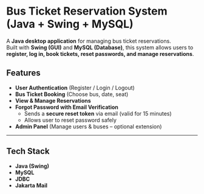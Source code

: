 # Bus Ticket Reservation System (Java + Swing + MySQL)

A **Java desktop application** for managing bus ticket reservations.  
Built with **Swing (GUI)** and **MySQL (Database)**, this system allows users to **register, log in, book tickets, reset passwords, and manage reservations**.  


## Features

- **User Authentication** (Register / Login / Logout)  
- **Bus Ticket Booking** (Choose bus, date, seat)  
- **View & Manage Reservations**  
- **Forgot Password with Email Verification**  
  - Sends a **secure reset token** via email (valid for 15 minutes)  
  - Allows user to reset password safely  
- **Admin Panel** (Manage users & buses – optional extension)  

---

## Tech Stack

- **Java (Swing)** 
- **MySQL** 
- **JDBC** 
- **Jakarta Mail**
